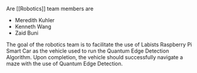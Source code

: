 Are [[Robotics]] team members are
- Meredith Kuhler
- Kenneth Wang
- Zaid Buni

The goal of the robotics team is to facilitate the use of Labists Raspberry Pi Smart Car as the vehicle used to run the Quantum Edge Detection Algorithm. Upon completion, the vehicle should successfully navigate a maze with the use of Quantum Edge Detection.